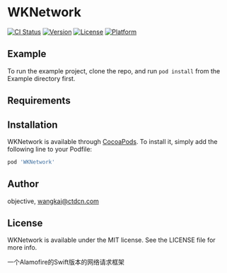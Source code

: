 # WKNetwork


[![CI Status](http://img.shields.io/travis/objective/WKNetwork.svg?style=flat)](https://travis-ci.org/objective/WKNetwork)
[![Version](https://img.shields.io/cocoapods/v/WKNetwork.svg?style=flat)](http://cocoapods.org/pods/WKNetwork)
[![License](https://img.shields.io/cocoapods/l/WKNetwork.svg?style=flat)](http://cocoapods.org/pods/WKNetwork)
[![Platform](https://img.shields.io/cocoapods/p/WKNetwork.svg?style=flat)](http://cocoapods.org/pods/WKNetwork)

## Example

To run the example project, clone the repo, and run `pod install` from the Example directory first.

## Requirements

## Installation

WKNetwork is available through [CocoaPods](http://cocoapods.org). To install
it, simply add the following line to your Podfile:

```ruby
pod 'WKNetwork'
```

## Author

objective, wangkai@ctdcn.com

## License

WKNetwork is available under the MIT license. See the LICENSE file for more info.

一个Alamofire的Swift版本的网络请求框架

